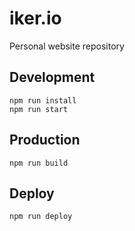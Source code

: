 iker.io
=======

Personal website repository

## Development

```shell
npm run install
npm run start
```

## Production

```shell
npm run build
```

## Deploy

```shell
npm run deploy
```
